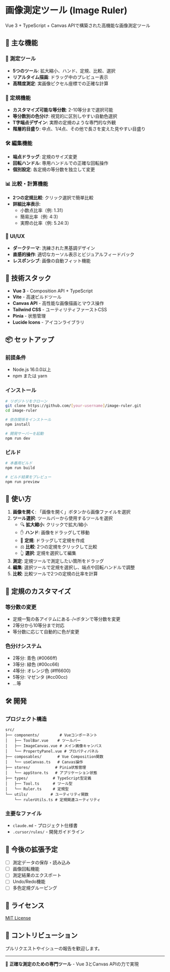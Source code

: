 # 画像測定ツール (Image Ruler)

Vue 3 + TypeScript + Canvas APIで構築された高機能な画像測定ツール

## 🎯 主な機能

### 📏 測定ツール
- **5つのツール**: 拡大縮小、ハンド、定規、比較、選択
- **リアルタイム描画**: ドラッグ中のプレビュー表示
- **高精度測定**: 実画像ピクセル座標での正確な計算

### 📐 定規機能
- **カスタマイズ可能な等分数**: 2-10等分まで選択可能
- **等分数別の色分け**: 視覚的に区別しやすい自動色選択
- **T字端点デザイン**: 実際の定規のような専門的な外観
- **階層的目盛り**: 中点、1/4点、その他で長さを変えた見やすい目盛り

### 🛠️ 編集機能
- **端点ドラッグ**: 定規のサイズ変更
- **回転ハンドル**: 専用ハンドルでの正確な回転操作
- **個別設定**: 各定規の等分数を独立して変更

### 📊 比較・計算機能
- **2つの定規比較**: クリック選択で簡単比較
- **詳細比率表示**: 
  - 小数点比率（例: 1.31）
  - 簡易比率（例: 4:3）
  - 実際の比率（例: 5.24:3）

### 🎨 UI/UX
- **ダークテーマ**: 洗練された黒基調デザイン
- **直感的操作**: 適切なカーソル表示とビジュアルフィードバック
- **レスポンシブ**: 画像の自動フィット機能

## 🚀 技術スタック

- **Vue 3** - Composition API + TypeScript
- **Vite** - 高速ビルドツール
- **Canvas API** - 高性能な画像描画とマウス操作
- **Tailwind CSS** - ユーティリティファーストCSS
- **Pinia** - 状態管理
- **Lucide Icons** - アイコンライブラリ

## 📦 セットアップ

### 前提条件
- Node.js 16.0.0以上
- npm または yarn

### インストール

```bash
# リポジトリをクローン
git clone https://github.com/[your-username]/image-ruler.git
cd image-ruler

# 依存関係をインストール
npm install

# 開発サーバーを起動
npm run dev
```

### ビルド

```bash
# 本番用ビルド
npm run build

# ビルド結果をプレビュー
npm run preview
```

## 📖 使い方

1. **画像を開く**: 「画像を開く」ボタンから画像ファイルを選択
2. **ツール選択**: ツールバーから使用するツールを選択
   - 🔍 **拡大縮小**: クリックで拡大/縮小
   - ✋ **ハンド**: 画像をドラッグして移動
   - 📏 **定規**: ドラッグして定規を作成
   - ⚖️ **比較**: 2つの定規をクリックして比較
   - 👆 **選択**: 定規を選択して編集
3. **測定**: 定規ツールで測定したい箇所をドラッグ
4. **編集**: 選択ツールで定規を選択し、端点や回転ハンドルで調整
5. **比較**: 比較ツールで2つの定規の比率を計算

## 🎨 定規のカスタマイズ

### 等分数の変更
- 定規一覧の各アイテムにある`-`/`+`ボタンで等分数を変更
- 2等分から10等分まで対応
- 等分数に応じて自動的に色が変更

### 色分けシステム
- 2等分: 青色 (#0066ff)
- 3等分: 緑色 (#00cc66)  
- 4等分: オレンジ色 (#ff6600)
- 5等分: マゼンタ (#cc00cc)
- ...等

## 🛠️ 開発

### プロジェクト構造
```
src/
├── components/         # Vueコンポーネント
│   ├── ToolBar.vue    # ツールバー
│   ├── ImageCanvas.vue # メイン画像キャンバス
│   └── PropertyPanel.vue # プロパティパネル
├── composables/       # Vue Composition関数
│   └── useCanvas.ts   # Canvas操作
├── stores/           # Pinia状態管理
│   └── appStore.ts   # アプリケーション状態
├── types/           # TypeScript型定義
│   ├── Tool.ts      # ツール型
│   └── Ruler.ts     # 定規型
└── utils/          # ユーティリティ関数
    └── rulerUtils.ts # 定規関連ユーティリティ
```

### 主要なファイル
- `claude.md` - プロジェクト仕様書
- `.cursor/rules/` - 開発ガイドライン

## 🎯 今後の拡張予定

- [ ] 測定データの保存・読み込み
- [ ] 画像回転機能
- [ ] 測定結果のエクスポート
- [ ] Undo/Redo機能
- [ ] 多色定規グルーピング

## 📄 ライセンス

[MIT License](LICENSE)

## 🤝 コントリビューション

プルリクエストやイシューの報告を歓迎します。

---

📐 **正確な測定のための専門ツール** - Vue 3とCanvas APIの力で実現